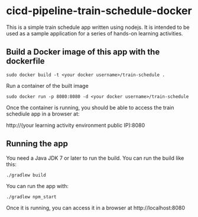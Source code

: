 # cicd-pipeline-train-schedule-docker

This is a simple train schedule app written using nodejs. It is intended to be used as a sample application for a series of hands-on learning activities.

## Build a Docker image of this app with the dockerfile

    sudo docker build -t <your docker username>/train-schedule .
    
Run a container of the built image 

    sudo docker run -p 8080:8080 -d <your docker username>/train-schedule
 
Once the container is running, you should be able to access the train schediule app in a browser at: 

http://(your learning activity environment public IP):8080

## Running the app

You need a Java JDK 7 or later to run the build. You can run the build like this:

    ./gradlew build

You can run the app with:

    ./gradlew npm_start

Once it is running, you can access it in a browser at http://localhost:8080
